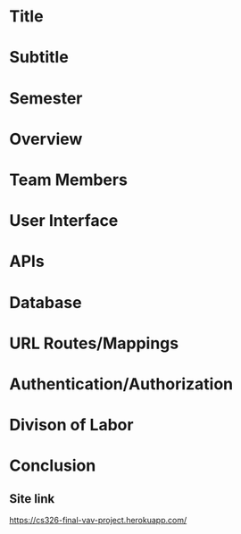 # Title

# Subtitle

# Semester

# Overview

# Team Members

# User Interface

# APIs

# Database

# URL Routes/Mappings

# Authentication/Authorization

# Divison of Labor

# Conclusion



## Site link

https://cs326-final-vav-project.herokuapp.com/